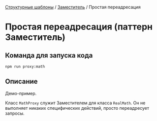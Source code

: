 [Структурные шаблоны](../../#readme) / [Заместитель](../#readme) / Простая переадресация

# Простая переадресация (паттерн Заместитель)

## Команда для запуска кода

```
npm run proxy:math
```

## Описание

Демо-пример.

Класс `MathProxy` служит Заместителем для класса `RealMath`. Он не выполняет никаких специфических действий, просто переадресует запросы.
